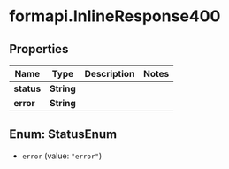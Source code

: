 # formapi.InlineResponse400

## Properties
Name | Type | Description | Notes
------------ | ------------- | ------------- | -------------
**status** | **String** |  |
**error** | **String** |  |


<a name="StatusEnum"></a>
## Enum: StatusEnum


* `error` (value: `"error"`)




